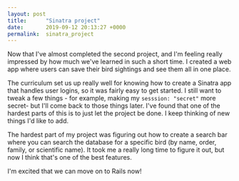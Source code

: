 ```yaml
---
layout: post
title:      "Sinatra project"
date:       2019-09-12 20:13:27 +0000
permalink:  sinatra_project
---
```



Now that I've almost completed the second project, and I'm feeling really impressed by how much we've learned in such a short time. I created a web app where users can save their bird sightings and see them all in one place. 

The curriculum set us up really well for knowing how to create a Sinatra app that handles user logins, so it was fairly easy to get started. I still want to tweak a few things - for example, making my `sesssion: "secret"`  more secret- but I'll come back to those things later. I've found that one of the hardest parts of this is to just let the project be done. I keep thinking of new things I'd like to add.

The hardest part of my project was figuring out how to create a search bar where you can search the database for a specific bird (by name, order, family, or scientific name). It took me a really long time to figure it out, but now I think that's one of the best features.

I'm excited that we can move on to Rails now!
